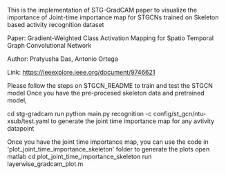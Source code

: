 This is the implementation of STG-GradCAM paper to visualize the importance of Joint-time importance map for STGCNs trained on Skeleton based activity recognition dataset


Paper: Gradient-Weighted Class Activation Mapping for Spatio Temporal Graph Convolutional Network


Author: Pratyusha Das, Antonio Ortega

Link: https://ieeexplore.ieee.org/document/9746621

Please follow the steps on STGCN_README to train and test the STGCN model
Once you have the pre-procesed skeleton data and pretrained model, 

cd stg-gradcam
run python main.py recognition -c config/st_gcn/ntu-xsub/test.yaml
to generate the joint time importance map for any avtivity datapoint

Once you have the joint time importance map, you can use the code in 'plot_joint_time_importance_skeleton' folder to generate the plots
open matlab
cd plot_joint_time_importance_skeleton
run layerwise_gradcam_plot.m


